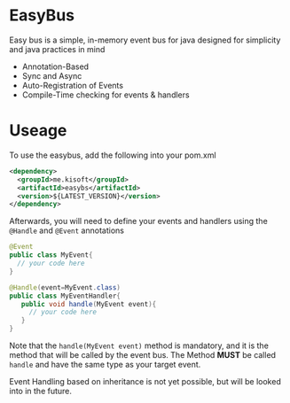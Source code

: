 # EasyBus
Easy bus is a simple, in-memory event bus for java designed for simplicity and 
java practices in mind

* Annotation-Based 
* Sync and Async
* Auto-Registration of Events
* Compile-Time checking for events & handlers

# Useage
To use the easybus, add the following into your pom.xml
```xml
<dependency>
  <groupId>me.kisoft</groupId>
  <artifactId>easybs</artifactId>
  <version>${LATEST_VERSION}</version>
</dependency>

```

Afterwards, you will need to define your events and handlers using the ```@Handle```
and ```@Event``` annotations

```java
@Event
public class MyEvent{
  // your code here
}

```


```java
@Handle(event=MyEvent.class)
public class MyEventHandler{
   public void handle(MyEvent event){
     // your code here
   }
}
```

Note that the ```handle(MyEvent event)``` method is mandatory, and it is the method that will be called by the event bus. The Method **MUST** be called ```handle``` and have the same type as your target event.

Event Handling based on inheritance is not yet possible, but will be looked into in 
the future.


